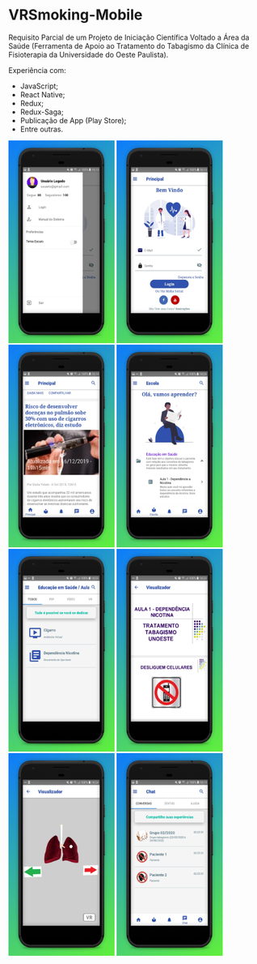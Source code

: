 # VRSmoking-Mobile

Requisito Parcial de um Projeto de Iniciação Científica Voltado a Área da Saúde (Ferramenta de Apoio ao Tratamento do Tabagismo da Clínica de Fisioterapia da Universidade do Oeste Paulista).

Experiência com:
- JavaScript;
- React Native;
- Redux;
- Redux-Saga;
- Publicação de App (Play Store);
- Entre outras.

<img src="images/drawerNavigator.jpg" width="210" height="400"> <img src="images/login.jpg" width="210" height="400"> <img src="images/Noticias (1).jpg" width="210" height="400"> <img src="images/fases.jpg" width="210" height="400"> <img src="images/conteudos.jpg" width="210" height="400"> <img src="images/arquivo texto.jpg" width="210" height="400"> <img src="images/ambiente.jpg" width="210" height="400"> <img src="images/conversas.jpg" width="210" height="400">
